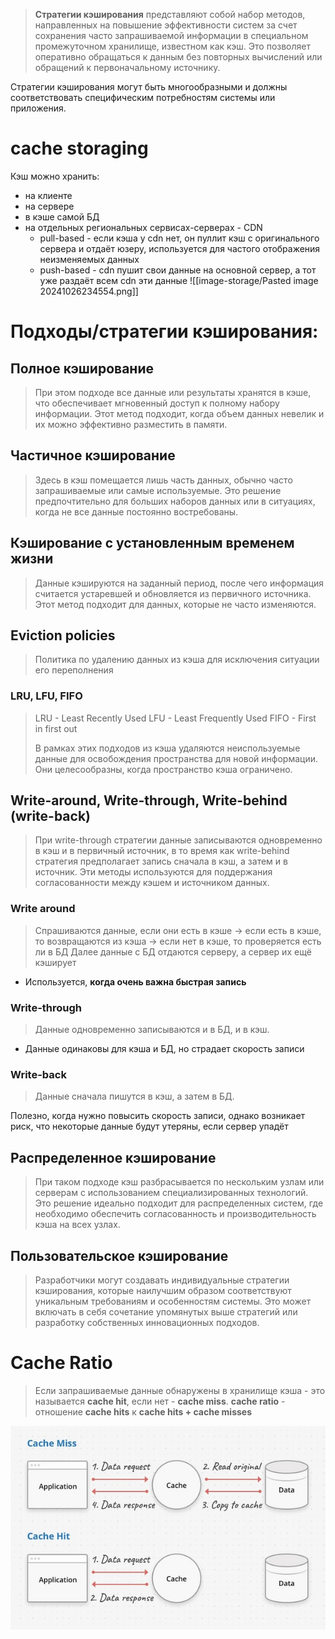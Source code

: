 > **Стратегии кэширования** представляют собой набор методов, направленных на повышение эффективности систем за счет сохранения часто запрашиваемой информации в специальном промежуточном хранилище, известном как кэш. Это позволяет оперативно обращаться к данным без повторных вычислений или обращений к первоначальному источнику.

Стратегии кэширования могут быть многообразными и должны соответствовать специфическим потребностям системы или приложения.
# cache storaging
Кэш можно хранить: 
* на клиенте
* на сервере
* в кэше самой БД
* на отдельных региональных сервисах-серверах - CDN
	* pull-based - если кэша у cdn нет, он пуллит кэш с оригинального сервера и отдаёт юзеру, используется для частого отображения неизменяемых данных
	* push-based - cdn пушит свои данные на основной сервер, а тот уже раздаёт всем cdn эти данные
![[image-storage/Pasted image 20241026234554.png]]

# Подходы/стратегии кэширования:
## Полное кэширование
> При этом подходе все данные или результаты хранятся в кэше, что обеспечивает мгновенный доступ к полному набору информации. Этот метод подходит, когда объем данных невелик и их можно эффективно разместить в памяти.

## Частичное кэширование
> Здесь в кэш помещается лишь часть данных, обычно часто запрашиваемые или самые используемые. Это решение предпочтительно для больших наборов данных или в ситуациях, когда не все данные постоянно востребованы.

## Кэширование с установленным временем жизни
> Данные кэшируются на заданный период, после чего информация считается устаревшей и обновляется из первичного источника. Этот метод подходит для данных, которые не часто изменяются.

## Eviction policies
> Политика по удалению данных из кэша для исключения ситуации его переполнения

### LRU, LFU, FIFO
> LRU - Least Recently Used
> LFU - Least Frequently Used
> FIFO - First in first out
> 
> В рамках этих подходов из кэша удаляются неиспользуемые данные для освобождения пространства для новой информации. Они целесообразны, когда пространство кэша ограничено.

## Write-around, Write-through, Write-behind (write-back)
> При write-through стратегии данные записываются одновременно в кэш и в первичный источник, в то время как write-behind стратегия предполагает запись сначала в кэш, а затем и в источник. Эти методы используются для поддержания согласованности между кэшем и источником данных.
### Write around
> Спрашиваются данные, если они есть в кэше 
> 	-> если есть в кэше, то возвращаются из кэша
> 	-> если нет в кэше, то проверяется есть ли в БД
> Далее данные с БД отдаются серверу, а сервер их ещё кэширует

* Используется, **когда очень важна быстрая запись**
### Write-through
> Данные одновременно записываются и в БД, и в кэш. 

* Данные одинаковы для кэша и БД, но страдает скорость записи
### Write-back
> Данные сначала пишутся в кэш, а затем в БД.

Полезно, когда нужно повысить скорость записи, однако возникает риск, что некоторые данные будут утеряны, если сервер упадёт

## Распределенное кэширование
> При таком подходе кэш разбрасывается по нескольким узлам или серверам с использованием специализированных технологий. Это решение идеально подходит для распределенных систем, где необходимо обеспечить согласованность и производительность кэша на всех узлах.
## Пользовательское кэширование
> Разработчики могут создавать индивидуальные стратегии кэширования, которые наилучшим образом соответствуют уникальным требованиям и особенностям системы. Это может включать в себя сочетание упомянутых выше стратегий или разработку собственных инновационных подходов.

# Cache Ratio
> Если запрашиваемые данные обнаружены в хранилище кэша - это называется **cache hit**, если нет - **cache miss**.
> **cache ratio** - отношение **cache hits** к **cache hits + cache misses**

![Untitled](image-storage/Untitled%202.png)